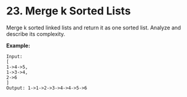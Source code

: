# 23. Merge k Sorted Lists

Merge k sorted linked lists and return it as one sorted list. Analyze and describe its complexity.

**Example:**

    Input:
    [
    1->4->5,
    1->3->4,
    2->6
    ]
    Output: 1->1->2->3->4->4->5->6